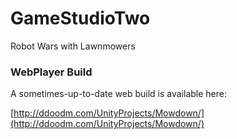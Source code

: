 # GameStudioTwo
Robot Wars with Lawnmowers

### WebPlayer Build
A sometimes-up-to-date web build is available here:

[http://ddoodm.com/UnityProjects/Mowdown/](http://ddoodm.com/UnityProjects/Mowdown/)

